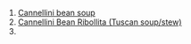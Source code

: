 1) [Cannellini bean soup](https://greenbowl2soul.com/cannellini-bean-soup/)
2) [Cannellini Bean Ribollita (Tuscan soup/stew)](https://www.mob.co.uk/recipes/jordons-ribollita)
3) 